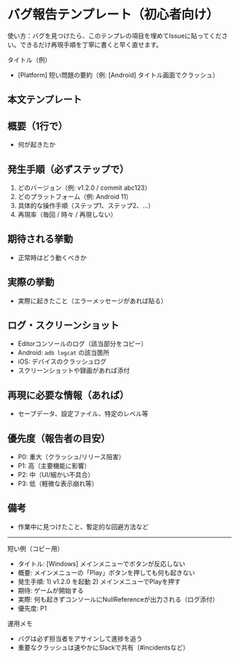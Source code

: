 # バグ報告テンプレート（初心者向け）

使い方：バグを見つけたら、このテンプレの項目を埋めてIssueに貼ってください。できるだけ再現手順を丁寧に書くと早く直せます。

タイトル（例）
- [Platform] 短い問題の要約（例: [Android] タイトル画面でクラッシュ）

本文テンプレート
---
## 概要（1行で）
- 何が起きたか

## 発生手順（必ずステップで）
1. どのバージョン（例: v1.2.0 / commit abc123）
2. どのプラットフォーム（例: Android 11）
3. 具体的な操作手順（ステップ1、ステップ2、...）
4. 再現率（毎回 / 時々 / 再現しない）

## 期待される挙動
- 正常時はどう動くべきか

## 実際の挙動
- 実際に起きたこと（エラーメッセージがあれば貼る）

## ログ・スクリーンショット
- Editorコンソールのログ（該当部分をコピー）
- Android: `adb logcat` の該当箇所
- iOS: デバイスのクラッシュログ
- スクリーンショットや録画があれば添付

## 再現に必要な情報（あれば）
- セーブデータ、設定ファイル、特定のレベル等

## 優先度（報告者の目安）
- P0: 重大（クラッシュ/リリース阻害）
- P1: 高（主要機能に影響）
- P2: 中（UI/細かい不具合）
- P3: 低（軽微な表示崩れ等）

## 備考
- 作業中に見つけたこと、暫定的な回避方法など

---

短い例（コピー用）
- タイトル: [Windows] メインメニューでボタンが反応しない  
- 概要: メインメニューの「Play」ボタンを押しても何も起きない  
- 発生手順: 1) v1.2.0 を起動 2) メインメニューでPlayを押す  
- 期待: ゲームが開始する  
- 実際: 何も起きずコンソールにNullReferenceが出力される（ログ添付）  
- 優先度: P1

運用メモ
- バグは必ず担当者をアサインして進捗を追う
- 重要なクラッシュは速やかにSlackで共有（#incidentsなど）
